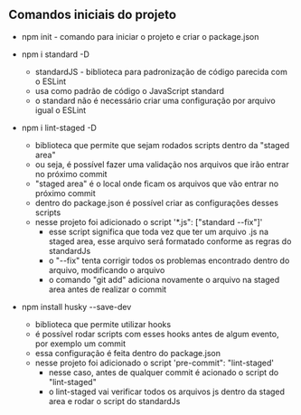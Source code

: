 ## Comandos iniciais do projeto

- npm init - comando para iniciar o projeto e criar o package.json

- npm i standard -D 
    - standardJS - biblioteca para padronização de código parecida com o ESLint
    - usa como padrão de código o JavaScript standard
    - o standard não é necessário criar uma configuração por arquivo igual o ESLint

- npm i lint-staged -D
    - biblioteca que permite que sejam rodados scripts dentro da "staged area"
    - ou seja, é possível fazer uma validação nos arquivos que irão entrar no próximo commit
    - "staged area" é o local onde ficam os arquivos que vão entrar no próximo commit
    - dentro do package.json é possível criar as configurações desses scripts
    - nesse projeto foi adicionado o script '*.js": ["standard --fix"]'
        - esse script significa que toda vez que ter um arquivo .js na staged area, esse arquivo será formatado conforme as regras do standardJs
        - o "--fix" tenta corrigir todos os problemas encontrado dentro do arquivo, modificando o arquivo
        - o comando "git add" adiciona novamente o arquivo na staged area antes de realizar o commit

- npm install husky --save-dev
    - biblioteca que permite utilizar hooks
    - é possível rodar scripts com esses hooks antes de algum evento, por exemplo um commit
    - essa configuração é feita dentro do package.json 
    - nesse projeto foi adicionado o script 'pre-commit": "lint-staged'
        - nesse caso, antes de qualquer commit é acionado o script do "lint-staged"
        - o lint-staged vai verificar todos os arquivos js dentro da staged area e rodar o script do standardJs
